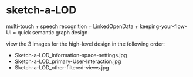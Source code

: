 # sketch-a-LOD
multi-touch + speech recognition + LinkedOpenData + keeping-your-flow-UI = quick semantic graph design

view the 3 images for the high-level design in the following order:
- Sketch-a-LOD_information-space-settings.jpg
- Sketch-a-LOD_primary-User-Interaction.jpg
- Sketch-a-LOD_other-filtered-views.jpg
